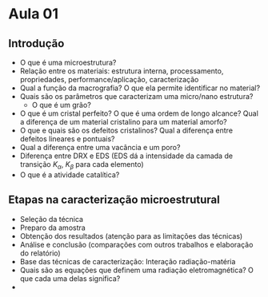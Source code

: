 # Aula 01

## Introdução

- O que é uma microestrutura?
- Relação entre os materiais: estrutura interna, processamento, propriedades, performance/aplicação, caracterização
- Qual a função da macrografia? O que ela permite identificar no material? 
- Quais são os parâmetros que caracterizam uma micro/nano estrutura?
    - O que é um grão?
- O que é um cristal perfeito? O que é uma ordem de longo alcance? Qual a diferença de um material cristalino para um material amorfo?
- O que e quais são os defeitos cristalinos? Qual a diferença entre defeitos lineares e pontuais?
- Qual a diferença entre uma vacância e um poro? 
- Diferença entre DRX e EDS (EDS dá a intensidade da camada de transição $K_\alpha$, $K_\beta$ para cada elemento) 
- O que é a atividade catalítica?

## Etapas na caracterização microestrutural

- Seleção da técnica
- Preparo da amostra
- Obtenção dos resultados (atenção para as limitações das técnicas)
- Análise e conclusão (comparações com outros trabalhos e elaboração do relatório)
- Base das técnicas de caracterização: Interação radiação-matéria
- Quais são as equações que definem uma radiação eletromagnética? O que cada uma delas significa?
- 
